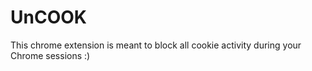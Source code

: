 # UnCOOK
This chrome extension is meant to block all cookie activity during your Chrome sessions :)
